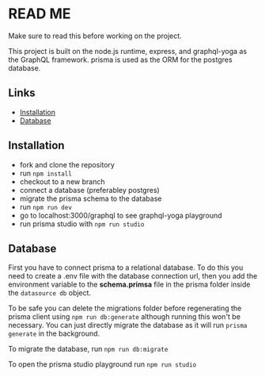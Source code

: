 # READ ME

Make sure to read this before working on the project.

This project is built on the node.js runtime, express, and graphql-yoga as the GraphQL framework.
prisma is used as the ORM for the postgres database.

## Links

- [Installation](#instalation)
- [Database](#database)




## Installation
- fork and clone the repository
- run `npm install`
- checkout to a new branch
- connect a database (preferabley postgres)
- migrate the prisma schema to the database
- run `npm run dev`
- go to localhost:3000/graphql to see graphql-yoga playground
- run prisma studio with `npm run studio`


## Database
First you have to connect prisma to a relational database. To do this you need to create a .env file with the database connection url, then you add the environment variable to the **schema.primsa** file in the prisma folder inside the `datasource db` object.

To be safe you can delete the migrations folder before regenerating the prisma client using `npm run db:generate` although running this won't be necessary. You can just directly migrate the database as it will run `prisma generate` in the background.

To migrate the database, run
`npm run db:migrate`

To open the prisma studio playground run
`npm run studio`
